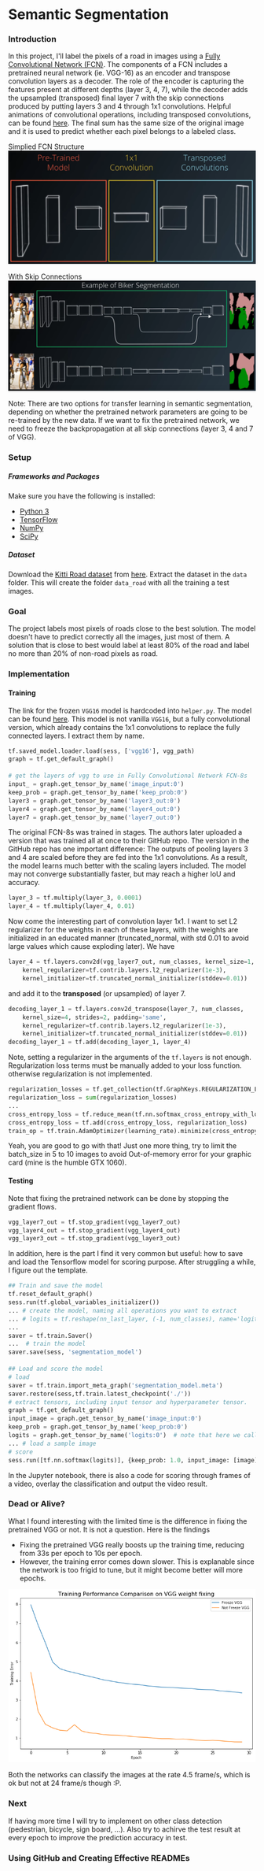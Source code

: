 # Semantic Segmentation
[architecture1]: ./images/architecture1.png
[bike]: ./images/bike.png
[VGGfreeze]: ./images/VGGfreeze.png

### Introduction
In this project, I'll label the pixels of a road in images using a [Fully Convolutional Network (FCN)](https://people.eecs.berkeley.edu/~jonlong/long_shelhamer_fcn.pdf). The components of a FCN includes a pretrained neural network (ie. VGG-16) as an encoder and transpose convolution layers as a decoder. The role of the encoder is capturing the features present at different depths (layer 3, 4, 7), while the decoder adds the upsampled (transposed) final layer 7 with the skip connections produced by putting layers 3 and 4 through 1x1 convolutions. Helpful animations of convolutional operations, including transposed convolutions, can be found [here](https://github.com/vdumoulin/conv_arithmetic). The final sum has the same size of the original image and it is used to predict whether each pixel belongs to a labeled class.

Simplied FCN Structure
![alt text][architecture1]

With Skip Connections
![alt text][bike]

Note: There are two options for transfer learning in semantic segmentation, depending on whether the pretrained network parameters are going to be re-trained by the new data. If we want to fix the pretrained network, we need to freeze the backpropagation at all skip connections (layer 3, 4 and 7 of VGG).

### Setup
##### Frameworks and Packages
Make sure you have the following is installed:
 - [Python 3](https://www.python.org/)
 - [TensorFlow](https://www.tensorflow.org/)
 - [NumPy](http://www.numpy.org/)
 - [SciPy](https://www.scipy.org/)
##### Dataset
Download the [Kitti Road dataset](http://www.cvlibs.net/datasets/kitti/eval_road.php) from [here](http://www.cvlibs.net/download.php?file=data_road.zip).  Extract the dataset in the `data` folder.  This will create the folder `data_road` with all the training a test images.

### Goal

The project labels most pixels of roads close to the best solution. The model doesn't have to predict correctly all the images, just most of them. A solution that is close to best would label at least 80% of the road and label no more than 20% of non-road pixels as road.

### Implementation

#### Training

The link for the frozen `VGG16` model is hardcoded into `helper.py`.  The model can be found [here](https://s3-us-west-1.amazonaws.com/udacity-selfdrivingcar/vgg.zip). This model is not vanilla `VGG16`, but a fully convolutional version, which already contains the 1x1 convolutions to replace the fully connected layers. I extract them by name.

```python
tf.saved_model.loader.load(sess, ['vgg16'], vgg_path)
graph = tf.get_default_graph()
    
# get the layers of vgg to use in Fully Convolutional Network FCN-8s
input_ = graph.get_tensor_by_name('image_input:0')
keep_prob = graph.get_tensor_by_name('keep_prob:0')
layer3 = graph.get_tensor_by_name('layer3_out:0')
layer4 = graph.get_tensor_by_name('layer4_out:0')
layer7 = graph.get_tensor_by_name('layer7_out:0')
```

The original FCN-8s was trained in stages. The authors later uploaded a version that was trained all at once to their GitHub repo.  The version in the GitHub repo has one important difference: The outputs of pooling layers 3 and 4 are scaled before they are fed into the 1x1 convolutions.  As a result, the model learns much better with the scaling layers included. The model may not converge substantially faster, but may reach a higher IoU and accuracy. 

```python
layer_3 = tf.multiply(layer_3, 0.0001)
layer_4 = tf.multiply(layer_4, 0.01)
```    

Now come the interesting part of convolution layer 1x1. I want to set L2 regularizer for the weights in each of these layers, with the weights are initialized in an educated manner (truncated_normal, with std 0.01 to avoid large values which cause exploding later). We have

```python
layer_4 = tf.layers.conv2d(vgg_layer7_out, num_classes, kernel_size=1, padding='same',
    kernel_regularizer=tf.contrib.layers.l2_regularizer(1e-3),
    kernel_initializer=tf.truncated_normal_initializer(stddev=0.01))
```

and add it to the **transposed** (or upsampled) of layer 7.

```python
decoding_layer_1 = tf.layers.conv2d_transpose(layer_7, num_classes, 
    kernel_size=4, strides=2, padding='same', 
    kernel_regularizer=tf.contrib.layers.l2_regularizer(1e-3),
    kernel_initializer=tf.truncated_normal_initializer(stddev=0.01))
decoding_layer_1 = tf.add(decoding_layer_1, layer_4)
```

Note, setting a regularizer in the arguments of the `tf.layers` is not enough. Regularization loss terms must be manually added to your loss function. otherwise regularization is not implemented.

```python
regularization_losses = tf.get_collection(tf.GraphKeys.REGULARIZATION_LOSSES)
regularization_loss = sum(regularization_losses)
...
cross_entropy_loss = tf.reduce_mean(tf.nn.softmax_cross_entropy_with_logits(logits=logits, labels=labels))    
cross_entropy_loss = tf.add(cross_entropy_loss, regularization_loss)
train_op = tf.train.AdamOptimizer(learning_rate).minimize(cross_entropy_loss)
```

Yeah, you are good to go with that! Just one more thing, try to limit the batch_size in 5 to 10 images to avoid Out-of-memory error for your graphic card (mine is the humble GTX 1060).

#### Testing

Note that fixing the pretrained network can be done by stopping the gradient flows.

```python
vgg_layer7_out = tf.stop_gradient(vgg_layer7_out)
vgg_layer4_out = tf.stop_gradient(vgg_layer4_out)
vgg_layer3_out = tf.stop_gradient(vgg_layer3_out)
```

In addition, here is the part I find it very common but useful: how to save and load the Tensorflow model for scoring purpose. After struggling a while, I figure out the template.

```python
## Train and save the model
tf.reset_default_graph()
sess.run(tf.global_variables_initializer())
... # create the model, naming all operations you want to extract
... # logits = tf.reshape(nn_last_layer, (-1, num_classes), name='logits')
...
saver = tf.train.Saver()
...  # train the model
saver.save(sess, 'segmentation_model')

## Load and score the model
# load
saver = tf.train.import_meta_graph('segmentation_model.meta')
saver.restore(sess,tf.train.latest_checkpoint('./'))
# extract tensors, including input tensor and hyperparameter tensor.
graph = tf.get_default_graph()
input_image = graph.get_tensor_by_name('image_input:0')
keep_prob = graph.get_tensor_by_name('keep_prob:0')
logits = graph.get_tensor_by_name('logits:0')  # note that here we call the TENSOR as the result of operation, not the operation itself. Call it by operation_name::x.
... # load a sample image
# score
sess.run([tf.nn.softmax(logits)], {keep_prob: 1.0, input_image: [image]})
```

In the Jupyter notebook, there is also a code for scoring through frames of a video, overlay the classification and output the video result.

### Dead or Alive?

What I found interesting with the limited time is the difference in fixing the pretrained VGG or not. It is not a  question. Here is the findings

- Fixing the pretrained VGG really boosts up the training time, reducing from 33s per epoch to 10s per epoch.
- However, the training error comes down slower. This is explanable since the network is too frigid to tune, but it might become better will more epochs.

![alt text][VGGfreeze]

Both the networks can classify the images at the rate 4.5 frame/s, which is ok but not at 24 frame/s though :P.

### Next

If having more time I will try to implement on other class detection (pedestrian, bicycle, sign board, ...). Also try to achirve the test result at every epoch to improve the prediction accuracy in test.

### Using GitHub and Creating Effective READMEs
